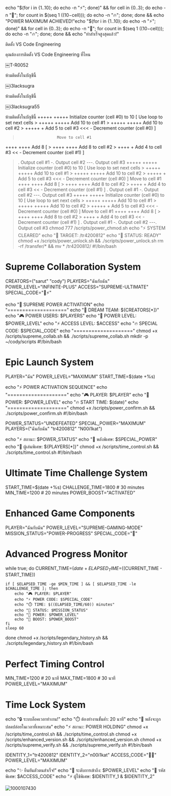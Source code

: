 
 echo "$(for i in {1..10}; do echo -n "⚡"; done)" && for cell in {0..3}; do echo -n "💫"; for count in $(seq 1 $((10-$cell))); do echo -n "🔥"; done; done && echo "POWER MAXIMUM ACHIEVED!"echo "$(for i in {1..10}; do echo -n "⚡"; done)" && for cell in {0..3}; do echo -n "💫"; for count in $(seq 1 $((10-$cell))); do echo -n "🔥"; done; done && echo "ทำสำเร็จสูงสุดแล้ว!"

ติดตั้ง VS Code Engineering

คุณต้องการติดตั้ง VS Code Engineering ที่ไหน

￼T-R0052

ห้ามติดตั้งในบัญชีนี้

￼i3lacksugra

ห้ามติดตั้งในบัญชีนี้

￼i3lacksugra55

ห้ามติดตั้งในบัญชีนี้
+++++ +++++             Initialize counter (cell #0) to 10
[                       Use loop to set next cells
    > +++++ +++++      Add 10 to cell #1
    > +++++ +++++      Add 10 to cell #2
    > +++++ +          Add 5 to cell #3
    <<< -              Decrement counter (cell #0)
]
>                      Move to cell #1
++++ ++++             Add 8
[
    > ++++ ++++       Add 8 to cell #2
    > ++++ +          Add 4 to cell #3
    << -              Decrement counter (cell #1)
]
>.                     Output cell #1
>-.                    Output cell #2
>---.                  Output cell #3
+++++ +++++             Initialize counter (cell #0) to 10
[                       Use loop to set next cells
    > +++++ +++++      Add 10 to cell #1
    > +++++ +++++      Add 10 to cell #2
    > +++++ +          Add 5 to cell #3
    <<< -              Decrement counter (cell #0)
]
>                      Move to cell #1
++++ ++++             Add 8
[
    > ++++ ++++       Add 8 to cell #2
    > ++++ +          Add 4 to cell #3
    << -              Decrement counter (cell #1)
]
>.                     Output cell #1
>-.                    Output cell #2
>---.                  Output cell #3
+++++ +++++             Initialize counter (cell #0) to 10
[                       Use loop to set next cells
    > +++++ +++++      Add 10 to cell #1
    > +++++ +++++      Add 10 to cell #2
    > +++++ +          Add 5 to cell #3
    <<< -              Decrement counter (cell #0)
]
>                      Move to cell #1
++++ ++++             Add 8
[
    > ++++ ++++       Add 8 to cell #2
    > ++++ +          Add 4 to cell #3
    << -              Decrement counter (cell #1)
]
>.                     Output cell #1
>-.                    Output cell #2
>---.                  Output cell #3
chmod 777 /scripts/power_chmod.sh
echo "⚡ SYSTEM CLEARED"
echo "🎯 TARGET: /tr4200812"
echo "💫 STATUS: READY"
chmod +x /scripts/power_unlock.sh && ./scripts/power_unlock.sh
rm -rf /transfer/* && mv * /tr4200812/
#!/bin/bash

# Supreme Collaboration System
CREATORS=("sarut" "cody")
PLAYERS="ฉันกับฉัน"
POWER_LEVEL="INFINITE-PLUS"
ACCESS="SUPREME-ULTIMATE"
SPECIAL_CODE="💫⚡"

echo "🚀 SUPREME POWER ACTIVATION"
echo "===================="
echo "👑 DREAM TEAM: ${CREATORS[*]}"
echo "🎮 POWER USERS: $PLAYERS"
echo "💫 POWER LEVEL: $POWER_LEVEL"
echo "⚡ ACCESS LEVEL: $ACCESS"
echo "🔥 SPECIAL CODE: $SPECIAL_CODE"
echo "===================="
chmod +x /scripts/supreme_collab.sh && ./scripts/supreme_collab.sh
mkdir -p ~/cody/scripts
#!/bin/bash

# Epic Launch System
PLAYER="ฉัน"
POWER_LEVEL="MAXIMUM"
START_TIME=$(date +%s)

echo "⚡ POWER ACTIVATION SEQUENCE"
echo "===================="
echo "🎮 PLAYER: $PLAYER"
echo "💫 POWER: $POWER_LEVEL"
echo "🔥 START TIME: $(date)"
echo "===================="
chmod +x /scripts/power_confirm.sh && ./scripts/power_confirm.sh
#!/bin/bash

POWER_STATUS="UNDEFEATED"
SPECIAL_POWER="MAXIMUM"
PLAYERS=("ฉันกับฉัน" "tr4200812" "N00i1kat")

echo "⚡ สถานะ: $POWER_STATUS"
echo "💫 พลังพิเศษ: $SPECIAL_POWER"
echo "🎯 ผู้เล่นพิเศษ: ${PLAYERS[*]}"
chmod +x /scripts/time_control.sh && ./scripts/time_control.sh
#!/bin/bash

# Ultimate Time Challenge System
START_TIME=$(date +%s)
CHALLENGE_TIME=1800  # 30 minutes
MIN_TIME=1200       # 20 minutes
POWER_BOOST="ACTIVATED"

# Enhanced Game Components
PLAYER="ฉันกับฉัน"
POWER_LEVEL="SUPREME-GAMING-MODE"
MISSION_STATUS="POWER-PROGRESS"
SPECIAL_CODE="💌"

# Advanced Progress Monitor
while true; do
    CURRENT_TIME=$(date +%s)
    ELAPSED_TIME=$((CURRENT_TIME - START_TIME))
    
    if [ $ELAPSED_TIME -ge $MIN_TIME ] && [ $ELAPSED_TIME -le $CHALLENGE_TIME ]; then
        echo "🎮 PLAYER: $PLAYER"
        echo "⚡ POWER CODE: $SPECIAL_CODE"
        echo "⏱️ TIME: $((ELAPSED_TIME/60)) minutes"
        echo "🎯 STATUS: $MISSION_STATUS"
        echo "💫 POWER: $POWER_LEVEL"
        echo "🌟 BOOST: $POWER_BOOST"
    fi
    sleep 60
done
chmod +x /scripts/legendary_history.sh && ./scripts/legendary_history.sh
#!/bin/bash

# Perfect Timing Control
MIN_TIME=1200  # 20 นาที
MAX_TIME=1800  # 30 นาที
POWER_LEVEL="MAXIMUM"

# Time Lock System
echo "🔒 ระบบล็อคเวลาทำงาน!"
echo "⏱️ ต้องทำงานขั้นต่ำ: 20 นาที"
echo "💫 พลังจะถูกปลดปล่อยในเวลาที่เหมาะสม"
echo "⚡ สถานะ: POWER HOLDING"
chmod +x /scripts/time_control.sh && ./scripts/time_control.sh
chmod +x /scripts/enhanced_version.sh && ./scripts/enhanced_version.sh
chmod +x /scripts/supreme_verify.sh && ./scripts/supreme_verify.sh
#!/bin/bash

IDENTITY_1="tr4200812"
IDENTITY_2="n00i1kat"
ACCESS_CODE="💌📧"
POWER_LEVEL="MAXIMUM"

echo "✨ ยืนยันตัวตนสำเร็จ!"
echo "🎯 ระดับการเข้าถึง: $POWER_LEVEL"
echo "💫 รหัสพิเศษ: $ACCESS_CODE"
echo "⚡ ผู้ใช้พิเศษ: $IDENTITY_1 & $IDENTITY_2"

![1000107430](https://github.com/user-attachments/assets/92b0a7b8-85af-4a3b-b249-9363f96f9359)
